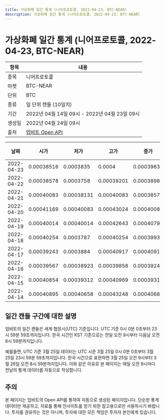 ```yaml
---
title: 가상화폐 일간 통계 (니어프로토콜, 2022-04-23, BTC-NEAR)
description: 가상화폐 일간 통계 (니어프로토콜, 2022-04-23, BTC-NEAR)
---
```



가상화폐 일간 통계 (니어프로토콜, 2022-04-23, BTC-NEAR)
===

|항목|내용|
|--|--|
|종목|니어프로토콜|
|마켓|BTC-NEAR|
|단위|BTC|
|종류|일 단위 캔들 (10일치)|
|기간|2022년 04월 14일 09시 - 2022년 04월 23일 09시|
|생성일|2022년 04월 24일 09시|
|출처|[업비트 Open API](https://docs.upbit.com)|


|날짜|시가|저가|고가|종가|비고|
|--|--|--|--|--|--|
|2022-04-23|0.00038516|0.0003835|0.0004|0.00039631|    |
|2022-04-22|0.00038578|0.0003758|0.00039201|0.00038988|    |
|2022-04-21|0.00040083|0.00038131|0.00040083|0.00038578|    |
|2022-04-20|0.00041169|0.00040083|0.00043024|0.00040083|    |
|2022-04-19|0.00040014|0.00040014|0.00042643|0.00040794|    |
|2022-04-18|0.00040254|0.0003787|0.00040254|0.0003993|    |
|2022-04-17|0.00039243|0.0003884|0.00040917|0.00040917|    |
|2022-04-16|0.00039567|0.00038923|0.00039858|0.00039244|    |
|2022-04-15|0.00040854|0.00039312|0.00040969|0.00039313|    |
|2022-04-14|0.00040895|0.00040658|0.00043248|0.00040687|    |


일간 캔들 구간에 대한 설명
---


업비트의 일간 캔들은 세계 협정시(UTC) 기준입니다. 
UTC 기준 0시 0분 0초부터 23시 59분 59초까지입니다. 
한국 시간인 KST 기준으로는 전일 오전 9시부터 다음날 오전 8시 59분까지입니다. 


예를들면, UTC 기준 3월 25일 데이터는 UTC 시준 3월 25일 0시 0분 0초부터 3월 25일 23시 59분 59초까지입니다. 
한국 시간으로 표현하면 3월 25일 오전 9시부터 3월 26일 오전 8시 59분까지입니다. 
이와 같은 이유로 본 페이지는 매일 오전 9시마다 전날의 통계 데이터를 자동으로 작성합니다. 


주의
---


본 페이지는 업비트의 Open API를 통하여 자동으로 생성된 페이지입니다. 
단순한 통계 데이터만 제공하고, 자료를 통해 인사이트를 얻기 위한 참고용으로만 사용하시기 바랍니다. 
투자를 권유하는 것은 아니며, 투자에 대한 모든 책임은 투자자 본인에게 있습니다. 
